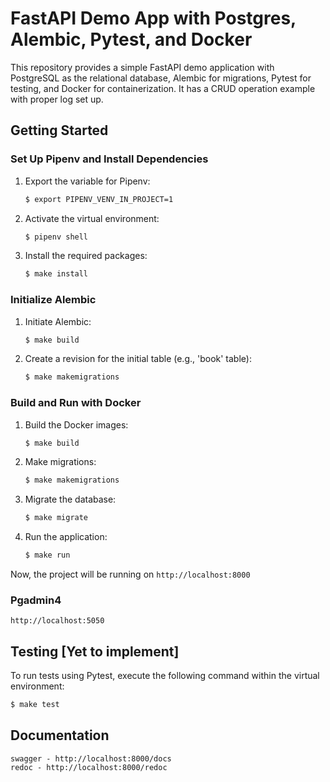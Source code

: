 # FastAPI Demo App with Postgres, Alembic, Pytest, and Docker

This repository provides a simple FastAPI demo application with PostgreSQL as the relational database, Alembic for migrations, Pytest for testing, and Docker for containerization. It has a CRUD operation example with proper log set up.

## Getting Started

### Set Up Pipenv and Install Dependencies

1. Export the variable for Pipenv:

    ```bash
    $ export PIPENV_VENV_IN_PROJECT=1
    ```

2. Activate the virtual environment:

    ```bash
    $ pipenv shell
    ```

3. Install the required packages:

    ```bash
    $ make install
    ```

### Initialize Alembic

1. Initiate Alembic:

    ```bash
    $ make build
    ```

2. Create a revision for the initial table (e.g., 'book' table):

    ```bash
    $ make makemigrations
    ```

### Build and Run with Docker

1. Build the Docker images:

    ```bash
    $ make build
    ```

2. Make migrations:

    ```bash
    $ make makemigrations
    ```

3. Migrate the database:

    ```bash
    $ make migrate
    ```

4. Run the application:

    ```bash
    $ make run
    ```

Now, the project will be running on `http://localhost:8000`

### Pgadmin4

`http://localhost:5050`

## Testing [Yet to implement]

To run tests using Pytest, execute the following command within the virtual environment:

```bash
$ make test
```

## Documentation

```
swagger - http://localhost:8000/docs
redoc - http://localhost:8000/redoc
```